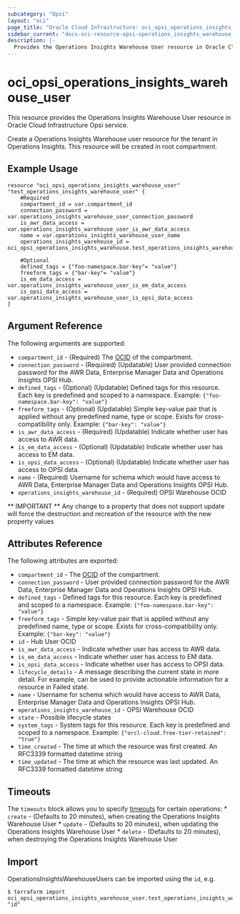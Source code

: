 ```yaml
---
subcategory: "Opsi"
layout: "oci"
page_title: "Oracle Cloud Infrastructure: oci_opsi_operations_insights_warehouse_user"
sidebar_current: "docs-oci-resource-opsi-operations_insights_warehouse_user"
description: |-
  Provides the Operations Insights Warehouse User resource in Oracle Cloud Infrastructure Opsi service
---
```


# oci_opsi_operations_insights_warehouse_user
This resource provides the Operations Insights Warehouse User resource in Oracle Cloud Infrastructure Opsi service.

Create a Operations Insights Warehouse user resource for the tenant in Operations Insights.
This resource will be created in root compartment.


## Example Usage

```hcl
resource "oci_opsi_operations_insights_warehouse_user" "test_operations_insights_warehouse_user" {
	#Required
	compartment_id = var.compartment_id
	connection_password = var.operations_insights_warehouse_user_connection_password
	is_awr_data_access = var.operations_insights_warehouse_user_is_awr_data_access
	name = var.operations_insights_warehouse_user_name
	operations_insights_warehouse_id = oci_opsi_operations_insights_warehouse.test_operations_insights_warehouse.id

	#Optional
	defined_tags = {"foo-namespace.bar-key"= "value"}
	freeform_tags = {"bar-key"= "value"}
	is_em_data_access = var.operations_insights_warehouse_user_is_em_data_access
	is_opsi_data_access = var.operations_insights_warehouse_user_is_opsi_data_access
}
```

## Argument Reference

The following arguments are supported:

* `compartment_id` - (Required) The [OCID](https://docs.cloud.oracle.com/iaas/Content/General/Concepts/identifiers.htm) of the compartment.
* `connection_password` - (Required) (Updatable) User provided connection password for the AWR Data,  Enterprise Manager Data and Operations Insights OPSI Hub.
* `defined_tags` - (Optional) (Updatable) Defined tags for this resource. Each key is predefined and scoped to a namespace. Example: `{"foo-namespace.bar-key": "value"}` 
* `freeform_tags` - (Optional) (Updatable) Simple key-value pair that is applied without any predefined name, type or scope. Exists for cross-compatibility only. Example: `{"bar-key": "value"}` 
* `is_awr_data_access` - (Required) (Updatable) Indicate whether user has access to AWR data.
* `is_em_data_access` - (Optional) (Updatable) Indicate whether user has access to EM data.
* `is_opsi_data_access` - (Optional) (Updatable) Indicate whether user has access to OPSI data.
* `name` - (Required) Username for schema which would have access to AWR Data,  Enterprise Manager Data and Operations Insights OPSI Hub.
* `operations_insights_warehouse_id` - (Required) OPSI Warehouse OCID


** IMPORTANT **
Any change to a property that does not support update will force the destruction and recreation of the resource with the new property values

## Attributes Reference

The following attributes are exported:

* `compartment_id` - The [OCID](https://docs.cloud.oracle.com/iaas/Content/General/Concepts/identifiers.htm) of the compartment.
* `connection_password` - User provided connection password for the AWR Data,  Enterprise Manager Data and Operations Insights OPSI Hub.
* `defined_tags` - Defined tags for this resource. Each key is predefined and scoped to a namespace. Example: `{"foo-namespace.bar-key": "value"}` 
* `freeform_tags` - Simple key-value pair that is applied without any predefined name, type or scope. Exists for cross-compatibility only. Example: `{"bar-key": "value"}` 
* `id` - Hub User OCID
* `is_awr_data_access` - Indicate whether user has access to AWR data.
* `is_em_data_access` - Indicate whether user has access to EM data.
* `is_opsi_data_access` - Indicate whether user has access to OPSI data.
* `lifecycle_details` - A message describing the current state in more detail. For example, can be used to provide actionable information for a resource in Failed state.
* `name` - Username for schema which would have access to AWR Data,  Enterprise Manager Data and Operations Insights OPSI Hub.
* `operations_insights_warehouse_id` - OPSI Warehouse OCID
* `state` - Possible lifecycle states
* `system_tags` - System tags for this resource. Each key is predefined and scoped to a namespace. Example: `{"orcl-cloud.free-tier-retained": "true"}` 
* `time_created` - The time at which the resource was first created. An RFC3339 formatted datetime string
* `time_updated` - The time at which the resource was last updated. An RFC3339 formatted datetime string

## Timeouts

The `timeouts` block allows you to specify [timeouts](https://registry.terraform.io/providers/oracle/oci/latest/docs/guides/changing_timeouts) for certain operations:
	* `create` - (Defaults to 20 minutes), when creating the Operations Insights Warehouse User
	* `update` - (Defaults to 20 minutes), when updating the Operations Insights Warehouse User
	* `delete` - (Defaults to 20 minutes), when destroying the Operations Insights Warehouse User


## Import

OperationsInsightsWarehouseUsers can be imported using the `id`, e.g.

```
$ terraform import oci_opsi_operations_insights_warehouse_user.test_operations_insights_warehouse_user "id"
```

